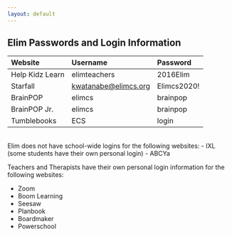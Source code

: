 ```yaml
---
layout: default
--- 
```


## Elim Passwords and Login Information

| **Website** | **Username** | **Password** |
| :-- | :-- | :-- | 
| Help Kidz Learn | elimteachers | 2016Elim |
| Starfall | kwatanabe@elimcs.org | Elimcs2020! |
| BrainPOP | elimcs | brainpop |
| BrainPOP Jr. | elimcs | brainpop |
| Tumblebooks | ECS | login |

<br>
Elim does not have school-wide logins for the following websites:
- IXL (some students have their own personal login)
- ABCYa

Teachers and Therapists have their own personal login information for the following websites:
- Zoom
- Boom Learning
- Seesaw
- Planbook
- Boardmaker
- Powerschool
